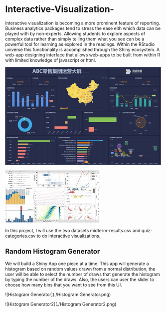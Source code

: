 # Interactive-Visualization-
Interactive visualization is becoming a more prominent feature of reporting. Business analytics packages tend to stress the ease eith which data can be played with by non-experts. Allowing students to explore aspects of complex data rather than simply telling them what you see can be a powerful tool for learning as explored in the readings. Within the RStudio universe this functionality is accomplished through the Shiny ecosystem. A web-app designing interface that allows web-apps to be built from within R with limited knowledge of javascript or html.

![Interactive Visualization ex1](./picture.jpg)

![Interactive Visualization ex2](./picture2.jpg)

In this project, I will use the two datasets midterm-results.csv and quiz-categories.csv to do interactive visualizations.

## Random Histogram Generator
We will build a Shiny App one piece at a time. This app will generate a histogram based on random values drawn from a normal distribution, the user will be able to select the number of draws that generate the histogram by typing the number of the draws. Also, the users can user the slider to choose how many bins that you want to see from this UI.

![Histogram Generator](./Histogram Generator.png)

![Histogram Generator2](./Histogram Generator2.png)
